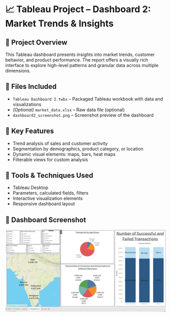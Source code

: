# 📈 Tableau Project – Dashboard 2: Market Trends & Insights

## 📝 Project Overview
This Tableau dashboard presents insights into market trends, customer behavior, and product performance. The report offers a visually rich interface to explore high-level patterns and granular data across multiple dimensions.

## 📁 Files Included
- `Tableau Dashboard 2.twbx` – Packaged Tableau workbook with data and visualizations
- *(Optional)* `market_data.xlsx` – Raw data file (optional)
- `dashboard2_screenshot.png` – Screenshot preview of the dashboard

## 📌 Key Features
- Trend analysis of sales and customer activity  
- Segmentation by demographics, product category, or location  
- Dynamic visual elements: maps, bars, heat maps  
- Filterable views for custom analysis

## 🔧 Tools & Techniques Used
- Tableau Desktop  
- Parameters, calculated fields, filters  
- Interactive visualization elements  
- Responsive dashboard layout

## 📸 Dashboard Screenshot
![Dashboard Preview](./TableauDB2.png)
